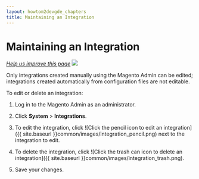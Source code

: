 ```yaml
---
layout: howtom2devgde_chapters
title: Maintaining an Integration
---
```


<h1 id="integration-maintain">Maintaining an Integration</h1>

<p><a href="{{ site.githuburl }}guides/v1.0/m2devgde/integration/integration-maintain.md" target="_blank"><em>Help us improve this page</em></a>&nbsp;<img src="{{ site.baseurl }}common/images/newWindow.gif"/></p> 

Only integrations created manually using the Magento Admin can be edited; integrations created automatically from configuration files are not editable.

To edit or delete an integration:

1.	Log in to the Magento Admin as an administrator.

2.	Click **System** > **Integrations**.

3.	To edit the integration, click ![Click the pencil icon to edit an integration]({{ site.baseurl }}common/images/integration_pencil.png) next to the integration to edit.

4.	To delete the integration, click ![Click the trash can icon to delete an integration]({{ site.baseurl }}common/images/integration_trash.png).

5.	Save your changes.